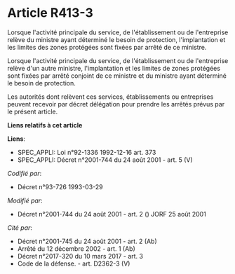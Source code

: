# Article R413-3

Lorsque l'activité principale du service, de l'établissement ou de l'entreprise relève du ministre ayant déterminé le besoin
de protection, l'implantation et les limites des zones protégées sont fixées par arrêté de ce ministre.

Lorsque l'activité principale du service, de l'établissement ou de l'entreprise relève d'un autre ministre, l'implantation et
les limites de zones protégées sont fixées par arrêté conjoint de ce ministre et du ministre ayant déterminé le besoin de
protection.

Les autorités dont relèvent ces services, établissements ou entreprises peuvent recevoir par décret délégation pour prendre
les arrêtés prévus par le présent article.

**Liens relatifs à cet article**

**Liens**:

  - SPEC_APPLI: Loi n°92-1336 1992-12-16 art. 373
  - SPEC_APPLI: Décret n°2001-744 du 24 août 2001 - art. 5 (V)

_Codifié par_:

  - Décret n°93-726 1993-03-29

_Modifié par_:

  - Décret n°2001-744 du 24 août 2001 - art. 2 () JORF 25 août 2001

_Cité par_:

  - Décret n°2001-745 du 24 août 2001 - art. 2 (Ab)
  - Arrêté du 12 décembre 2002 - art. 1 (Ab)
  - Décret n°2017-320 du 10 mars 2017 - art. 3
  - Code de la défense. - art. D2362-3 (V)
